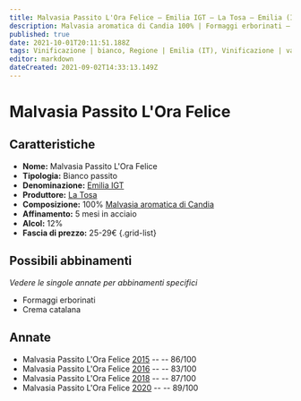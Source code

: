 ```yaml
---
title: Malvasia Passito L'Ora Felice – Emilia IGT – La Tosa – Emilia (IT) – 25-29€ – 2★-4★
description: Malvasia aromatica di Candia 100% | Formaggi erborinati – Crema catalana 
published: true
date: 2021-10-01T20:11:51.188Z
tags: Vinificazione | bianco, Regione | Emilia (IT), Vinificazione | varietale, Vinificazione | passito, Valutazioni | 4 stelle, Vitigni | Malvasia di Candia aromatica, Prezzi | 25-29€, Alimento | formaggi, Alimento-dettagli | formaggi erborinati, Alimento | Crema catalana 
editor: markdown
dateCreated: 2021-09-02T14:33:13.149Z
---
```


# Malvasia Passito L'Ora Felice

## Caratteristiche
- **Nome:** Malvasia Passito L'Ora Felice
- **Tipologia:** Bianco passito
- **Denominazione:** [Emilia IGT](/denominazioni/Italia/Emilia/IGT/Emilia)
- **Produttore:** [La Tosa](/produttori/Italia/Emilia/La-Tosa) 
- **Composizione:** 100% [Malvasia aromatica di Candia](/vitigni/Italia/bacca-bianca/malvasia-di-candia-aromatica)
- **Affinamento:** 5 mesi in acciaio
- **Alcol:** 12%
- **Fascia di prezzo:** 25-29€
{.grid-list}

## Possibili abbinamenti
*Vedere le singole annate per abbinamenti specifici*

- Formaggi erborinati
- Crema catalana


## Annate
- Malvasia Passito L'Ora Felice [2015](/vini/Italia/Emilia/La-Tosa/Malvasia-Passito-L-Ora-Felice/2015) -- <span class="star-3"></span> -- 86/100
- Malvasia Passito L'Ora Felice [2016](/vini/Italia/Emilia/La-Tosa/Malvasia-Passito-L-Ora-Felice/2016) -- <span class="star-2"></span> -- 83/100
- Malvasia Passito L'Ora Felice [2018](/vini/Italia/Emilia/La-Tosa/Malvasia-Passito-L-Ora-Felice/2018) -- <span class="star-3"></span> -- 87/100
- Malvasia Passito L'Ora Felice [2020](/vini/Italia/Emilia/La-Tosa/Malvasia-Passito-L-Ora-Felice/2020) -- <span class="star-4"></span> -- 89/100

